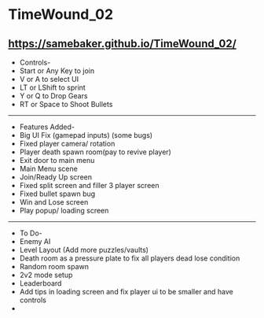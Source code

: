 # TimeWound_02
 https://samebaker.github.io/TimeWound_02/
 -------------------------------------------------------------------------
 - Controls-
 - Start or Any Key to join
 - V or A to select UI
 - LT or LShift to sprint
 - Y or Q to Drop Gears
 - RT or Space to Shoot Bullets
--------------------------------------------------------------------------------
- Features Added-
- Big UI Fix (gamepad inputs) (some bugs)
- Fixed player camera/ rotation
- Player death spawn room(pay to revive player)
- Exit door to main menu
- Main Menu scene
- Join/Ready Up screen
- Fixed split screen and filler 3 player screen
- Fixed bullet spawn bug
- Win and Lose screen
- Play popup/ loading screen
--------------------------------------------------------------------------
- To Do-
- Enemy AI
- Level Layout (Add more puzzles/vaults)
- Death room as a pressure plate to fix all players dead lose condition 
- Random room spawn
- 2v2 mode setup
- Leaderboard
- Add tips in loading screen and fix player ui to be smaller and have controls
- 
